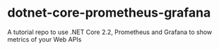 # dotnet-core-prometheus-grafana
A tutorial repo to use .NET Core 2.2, Prometheus and Grafana to show metrics of your Web APIs
